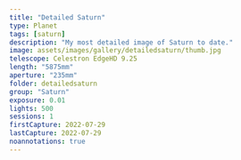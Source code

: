 ```yaml
---
title: "Detailed Saturn"
type: Planet
tags: [saturn]
description: "My most detailed image of Saturn to date."
image: assets/images/gallery/detailedsaturn/thumb.jpg
telescope: Celestron EdgeHD 9.25
length: "5875mm"
aperture: "235mm"
folder: detailedsaturn
group: "Saturn"
exposure: 0.01
lights: 500
sessions: 1
firstCapture: 2022-07-29 
lastCapture: 2022-07-29
noannotations: true
---
```

